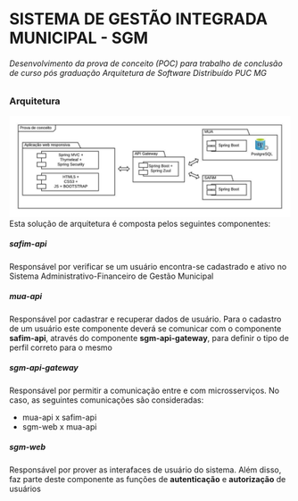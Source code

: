 # SISTEMA DE GESTÃO INTEGRADA MUNICIPAL - SGM
###### Desenvolvimento da prova de conceito (POC) para trabalho de conclusão de curso pós graduação Arquitetura de Software Distribuído PUC MG

### Arquitetura
![alt text](/dgs/poc.jpeg)
Esta solução de arquitetura é composta pelos seguintes componentes:
##### safim-api
Responsável por verificar se um usuário encontra-se cadastrado e ativo no Sistema Administrativo-Financeiro de Gestão Municipal
##### mua-api
Responsável por cadastrar e recuperar dados de usuário. Para o cadastro de um usuário este componente deverá se comunicar com o componente **safim-api**, através do componente **sgm-api-gateway**, para definir o tipo de perfil correto para o mesmo
##### sgm-api-gateway
Responsável por permitir a comunicação entre e com microsserviços. No caso, as seguintes comunicações são consideradas:
* mua-api x safim-api
* sgm-web x mua-api
##### sgm-web
Responsável por prover as interafaces de usuário do sistema. Além disso, faz parte deste componente as funções de **autenticação** e **autorização** de usuários
